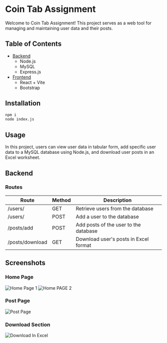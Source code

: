 # Coin Tab Assignment

Welcome to Coin Tab Assignment! This project serves as a web tool for managing and maintaining user data and their posts.

## Table of Contents

- [Backend](#backend)
  - Node.js
  - MySQL
  - Express.js
- [Frontend](#frontend)
  - React + Vite
  - Bootstrap

## Installation

```bash
npm i 
node index.js
```

## Usage

In this project, users can view user data in tabular form, add specific user data to a MySQL database using Node.js, and download user posts in an Excel worksheet.

## Backend

### Routes

| Route   | Method | Description                          |
|---------|--------|--------------------------------------|
| /users/       | GET    | Retrieve users from the database     |
| /users/       | POST   | Add a user to the database           |
| /posts/add    | POST   | Add posts of the user to the database|
| /posts/download | GET  | Download user's posts in Excel format|

## Screenshots
### Home Page
![Home Page 1](https://github.com/THEPRANAYMISHRA/cointab_assignment/assets/115460435/0ea9be92-4651-46ae-90ca-cdb7d2361dac)
![Home PAGE 2](https://github.com/THEPRANAYMISHRA/cointab_assignment/assets/115460435/7792d3a9-5a31-42b8-b3d8-f01420ea65dc)
### Post Page
![Post Page](https://github.com/THEPRANAYMISHRA/cointab_assignment/assets/115460435/ea723f94-cc10-4634-b153-8bbdc77b8066)
### Download Section
![Download In Excel](https://github.com/THEPRANAYMISHRA/cointab_assignment/assets/115460435/baf0ef5c-01c1-4426-b4a2-ba9fb583a62d)

